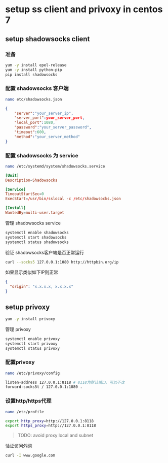 # setup ss client and privoxy in centos 7

## setup shadowsocks client
### 准备
```bash
yum -y install epel-release
yum -y install python-pip
pip install shadowsocks
```

### 配置 shadowsocks 客户端
```bash
nano etc/shadowsocks.json
```
```json
{
    "server":"your_server_ip",
    "server_port":your_server_port,
    "local_port":1080,
    "password":"your_server_password",
    "timeout":600,
    "method":"your_server_method"
}
```
### 配置 shadowsocks 为 service
```bash
nano /etc/systemd/system/shadowsocks.service
```
```conf
[Unit]
Description=Shadowsocks

[Service]
TimeoutStartSec=0
ExecStart=/usr/bin/sslocal -c /etc/shadowsocks.json

[Install]
WantedBy=multi-user.target
```

管理 shadowsocks service
```bash
systemctl enable shadowsocks
systemctl start shadowsocks
systemctl status shadowsocks
```

验证 shadowsocks客户端是否正常运行
```bash
curl --socks5 127.0.0.1:1080 http://httpbin.org/ip
```
如果显示类似如下IP则正常
```json
{
  "origin": "x.x.x.x, x.x.x.x"
}
```

## setup privoxy
```bash
yum -y install privoxy
```

管理 privoxy
```bash
systemctl enable privoxy
systemctl start privoxy
systemctl status privoxy
```
### 配置privoxy
```bash
nano /etc/privoxy/config
```
```bash
listen-address 127.0.0.1:8118 # 8118为默认端口，可以不改
forward-socks5t / 127.0.0.1:1080 . 
```

### 设置http/https代理 
```bash
nano /etc/profile
```
```bash
export http_proxy=http://127.0.0.1:8118
export https_proxy=http://127.0.0.1:8118
```
> TODO: avoid proxy local and subnet

验证访问外网
```bash
curl -I www.google.com
```